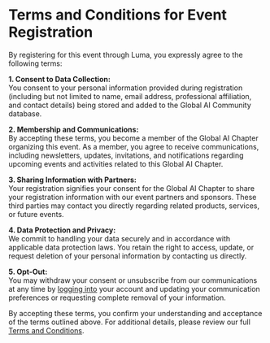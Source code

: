 # Terms and Conditions for Event Registration

By registering for this event through Luma, you expressly agree to the following terms:

**1. Consent to Data Collection:**  
You consent to your personal information provided during registration (including but not limited to name, email address, professional affiliation, and contact details) being stored and added to the Global AI Community database.

**2. Membership and Communications:**  
By accepting these terms, you become a member of the Global AI Chapter organizing this event. As a member, you agree to receive communications, including newsletters, updates, invitations, and notifications regarding upcoming events and activities related to this Global AI Chapter.

**3. Sharing Information with Partners:**  
Your registration signifies your consent for the Global AI Chapter to share your registration information with our event partners and sponsors. These third parties may contact you directly regarding related products, services, or future events.

**4. Data Protection and Privacy:**  
We commit to handling your data securely and in accordance with applicable data protection laws. You retain the right to access, update, or request deletion of your personal information by contacting us directly.

**5. Opt-Out:**  
You may withdraw your consent or unsubscribe from our communications at any time by [logging into](./auth/login) your account and updating your communication preferences or requesting complete removal of your information.

By accepting these terms, you confirm your understanding and acceptance of the terms outlined above. For additional details, please review our full [Terms and Conditions](https://globalai.community/about/terms-and-conditions/).
